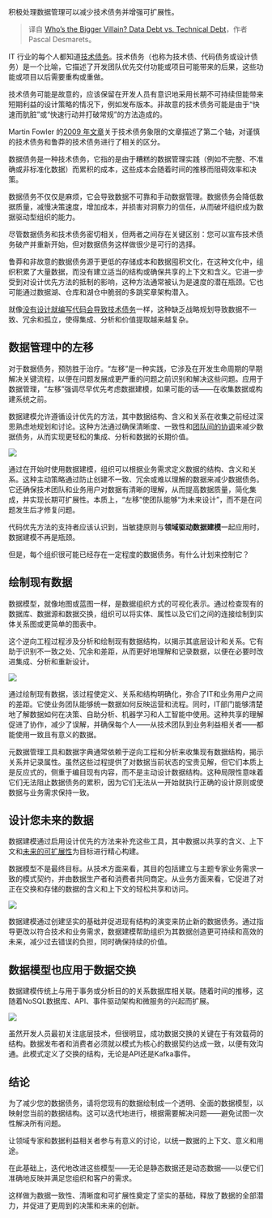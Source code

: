 
<!--
title: 谁是更大的恶棍？数据债务与技术债务
cover: https://cdn.thenewstack.io/media/2024/12/7752d08e-haunted-960998_1280.jpg
-->

积极处理数据管理可以减少技术债务并增强可扩展性。

> 译自 [Who’s the Bigger Villain? Data Debt vs. Technical Debt](https://thenewstack.io/whos-the-bigger-villain-data-debt-vs-technical-debt/)，作者 Pascal Desmarets。

IT 行业的每个人都知道[技术债务](https://thenewstack.io/use-these-ai-workflows-to-reduce-your-technical-debt/)。技术债务（也称为技术债、代码债务或设计债务）是一个比喻，它描述了开发团队优先交付功能或项目可能带来的后果，这些功能或项目以后需要重构或重做。

技术债务可能是故意的，应该保留在开发人员有意识地采用长期不可持续但能带来短期利益的设计策略的情况下，例如发布版本。非故意的技术债务可能是由于“快速而肮脏”或“快速行动并打破常规”的方法造成的。

Martin Fowler 的[2009 年文章](https://docondev.com/blog/2009/10/martin-fowler-on-technical-debt)关于技术债务象限的文章描述了第二个轴，对谨慎的技术债务和鲁莽的技术债务进行了相关的区分。

数据债务是一种技术债务，它指的是由于糟糕的数据管理实践（例如不完整、不准确或非标准化数据）而累积的成本，这些成本会随着时间的推移而阻碍效率和决策。

数据债务不仅仅是麻烦，它会导致数据不可靠和手动数据管理。数据债务会降低数据质量，减慢决策速度，增加成本，并损害对洞察力的信任，从而破坏组织成为数据驱动型组织的能力。

尽管数据债务和技术债务密切相关，但两者之间存在关键区别：您可以宣布技术债务破产并重新开始，但对数据债务这样做很少是可行的选择。

鲁莽和非故意的数据债务源于更低的存储成本和数据囤积文化，在这种文化中，组织积累了大量数据，而没有建立适当的结构或确保共享的上下文和含义。它进一步受到对设计优先方法的抵制的影响，这种方法通常被认为是速度的潜在瓶颈。它也可能通过数据湖、仓库和湖仓中脆弱的多跳奖章架构潜入。

就像[没有设计就编写代码会导致技术债务](https://thenewstack.io/how-to-use-self-healing-code-to-reduce-technical-debt/)一样，这种缺乏战略规划导致数据不一致、冗余和孤立，使得集成、分析和价值提取越来越复杂。

## 数据管理中的左移

对于数据债务，预防胜于治疗。“左移”是一种实践，它涉及在开发生命周期的早期解决关键流程，以便在问题发展成更严重的问题之前识别和解决这些问题。应用于数据管理，“左移”强调尽早优先考虑数据建模，如果可能的话——在收集数据或构建系统之前。

数据建模允许遵循设计优先的方法，其中数据结构、含义和关系在收集之前经过深思熟虑地规划和讨论。这种方法通过确保清晰度、一致性和[团队间的协调](https://thenewstack.io/entrepreneurship-for-engineers-why-team-alignment-matters/)来减少数据债务，从而实现更轻松的集成、分析和数据的长期价值。

![](https://cdn.thenewstack.io/media/2024/12/9fb5a744-image_2.png)

通过在开始时使用数据建模，组织可以根据业务需求定义数据的结构、含义和关系。这种主动策略通过防止创建不一致、冗余或难以理解的数据来减少数据债务。它还确保技术团队和业务用户对数据有清晰的理解，从而提高数据质量，简化集成，并实现长期可扩展性。本质上，“左移”使团队能够“为未来设计”，而不是在问题发生后才修复问题。

代码优先方法的支持者应该认识到，当敏捷原则与**领域驱动数据建模**一起应用时，数据建模不再是瓶颈。

但是，每个组织很可能已经存在一定程度的数据债务。有什么计划来控制它？

## 绘制现有数据

数据模型，就像地图或蓝图一样，是数据组织方式的可视化表示。通过检查现有的数据库、数据源和数据交换，组织可以将实体、属性以及它们之间的连接绘制到实体关系图或更简单的图表中。

这个逆向工程过程涉及分析和绘制现有数据结构，以揭示其底层设计和关系。它有助于识别不一致之处、冗余和差距，从而更好地理解和记录数据，以便在必要时改进集成、分析和重新设计。

![](https://cdn.thenewstack.io/media/2024/12/727c6763-image_3.png)

通过绘制现有数据，该过程使定义、关系和结构明确化，弥合了IT和业务用户之间的差距。它使业务团队能够统一数据如何反映运营和流程。同时，IT部门能够清楚地了解数据如何在决策、自助分析、机器学习和人工智能中使用。这种共享的理解促进了协作，减少了误解，并确保每个人——从技术团队到业务利益相关者——都能使用一致且有意义的数据。

元数据管理工具和数据字典通常依赖于逆向工程和分析来收集现有数据结构，揭示关系并记录属性。虽然这些过程提供了对数据当前状态的宝贵见解，但它们本质上是反应式的，侧重于编目现有内容，而不是主动设计数据结构。这种局限性意味着它们无法阻止数据债务的累积，因为它们无法从一开始就执行正确的设计原则或使数据与业务需求保持一致。

## 设计您未来的数据

数据建模通过启用设计优先的方法来补充这些工具，其中数据以共享的含义、上下文和[未来的可扩展性](https://thenewstack.io/building-for-integrations-is-a-future-minded-growth-strategy/)为目标进行精心构建。

数据模型不是最终目标。从技术方面来看，其目的包括建立与主题专家业务需求一致的模式契约，并由数据生产者和消费者共同商定。从业务方面来看，它促进了对正在交换和存储的数据的含义和上下文的轻松共享和访问。

![](https://cdn.thenewstack.io/media/2024/12/7e7bb801-image_4.png)

数据建模通过创建坚实的基础并促进现有结构的演变来防止新的数据债务。通过指导更改以符合技术和业务需求，数据建模帮助组织为其数据创造更可持续和高效的未来，减少过去错误的负担，同时确保持续的价值。

## 数据模型也应用于数据交换

数据建模传统上与用于事务或分析目的的关系数据库相关联。随着时间的推移，这随着NoSQL数据库、API、事件驱动架构和微服务的兴起而扩展。

![](https://cdn.thenewstack.io/media/2024/12/5b2e728f-image_1.png)

虽然开发人员最初关注底层技术，但很明显，成功数据交换的关键在于有效载荷的结构。数据发布者和消费者必须就以模式为核心的数据契约达成一致，以便有效沟通。此模式定义了交换的结构，无论是API还是Kafka事件。

## 结论

为了减少您的数据债务，请将您现有的数据绘制成一个透明、全面的数据模型，以映射您当前的数据结构。这可以迭代地进行，根据需要解决问题——避免试图一次性解决所有问题。

让领域专家和数据利益相关者参与有意义的讨论，以统一数据的上下文、意义和用途。

在此基础上，迭代地改进这些模型——无论是静态数据还是动态数据——以便它们准确地反映并满足您组织和客户的需求。

这样做为数据一致性、清晰度和可扩展性奠定了坚实的基础，释放了数据的全部潜力，并促进了更周到的决策和未来的创新。
